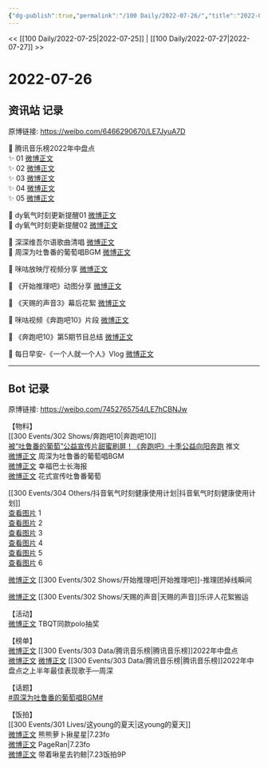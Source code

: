 ```yaml
---
{"dg-publish":true,"permalink":"/100 Daily/2022-07-26/","title":"2022-07-26","created":"2022-12-06T16:57:25.000+08:00","updated":"2023-01-09T17:24:39.465+08:00"}
---
```



<< [[100 Daily/2022-07-25\|2022-07-25]] | [[100 Daily/2022-07-27\|2022-07-27]] >>

# 2022-07-26

## 资讯站 记录

原博链接: https://weibo.com/6466290670/LE7JyuA7D

💫 腾讯音乐榜2022年中盘点  
✨ 01 [微博正文](https://m.weibo.cn/6466290670/4795572789712459)  
✨ 02 [微博正文](https://m.weibo.cn/6466290670/4795571988860390)  
✨ 03 [微博正文](https://m.weibo.cn/6466290670/4795514011255843)  
✨ 04 [微博正文](https://m.weibo.cn/6466290670/4795511972823788)  
✨ 05 [微博正文](https://m.weibo.cn/6466290670/4795511557590529)

💫 dy氧气时刻更新提醒01 [微博正文](https://m.weibo.cn/6466290670/4795618134068126)  
💫 dy氧气时刻更新提醒02 [微博正文](https://m.weibo.cn/6466290670/4795573503530136)

💫 深深维吾尔语歌曲清唱 [微博正文](https://m.weibo.cn/6466290670/4795437523930735)  
💫 周深为吐鲁番的葡萄唱BGM [微博正文](https://m.weibo.cn/6466290670/4795450206983974)

💫 咪咕放映厅视频分享 [微博正文](https://m.weibo.cn/6466290670/4795502506543001)

💫 《开始推理吧》动图分享 [微博正文](https://m.weibo.cn/6466290670/4795484520583697)

💫 《天赐的声音3》幕后花絮 [微博正文](https://m.weibo.cn/6466290670/4795508947946498)

💫 咪咕视频《奔跑吧10》片段 [微博正文](https://m.weibo.cn/6466290670/4795539100800254)

💫 《奔跑吧10》第5期节目总结 [微博正文](https://m.weibo.cn/6466290670/4795426747976820)

💫 每日早安-《一个人就一个人》Vlog [微博正文](https://m.weibo.cn/6466290670/4795403382296204)

---
## Bot 记录

原博链接: https://weibo.com/7452765754/LE7hCBNJw

【物料】  
[[300 Events/302 Shows/奔跑吧10\|奔跑吧10]]  
[被“吐鲁番的葡萄”公益宣传片甜蜜刷屏！《奔跑吧》十季公益向阳奔跑](https://weibo.cn/sinaurl?u=https%3A%2F%2Fmp.weixin.qq.com%2Fs%2F11-jjDGhq5IBYrmgrqecJA) 推文  
[微博正文](https://m.weibo.cn/5242381821/4795438894416095) 周深为吐鲁番的葡萄唱BGM  
[微博正文](https://m.weibo.cn/5242381821/4795541285767113) 幸福巴士长海报  
[微博正文](https://m.weibo.cn/5242381821/4795426437338278) 花式宣传吐鲁番葡萄

[[300 Events/304 Others/抖音氧气时刻健康使用计划\|抖音氧气时刻健康使用计划]]  
[查看图片](https://wx2.sinaimg.cn/large/0088n2Pggy1h4kmma3u5vj30ku112tbb.jpg) 1  
[查看图片](https://wx2.sinaimg.cn/large/0088n2Pggy1h4kmmguv2gj30ku112mzm.jpg) 2  
[查看图片](https://wx1.sinaimg.cn/large/0088n2Pggy1h4kmmqkm63j30ku112q5a.jpg) 3  
[查看图片](https://wx2.sinaimg.cn/large/0088n2Pggy1h4kmn9disoj30ku112mzn.jpg) 4  
[查看图片](https://wx2.sinaimg.cn/large/0088n2Pggy1h4kpkaaynxj30u01hddjz.jpg) 5  
[查看图片](https://wx1.sinaimg.cn/large/0088n2Pggy1h4kpkco6tsj30u01hdtct.jpg) 6

[微博正文](https://m.weibo.cn/2162247381/4795465797469185) [[300 Events/302 Shows/开始推理吧\|开始推理吧]]-推理团掉线瞬间

[微博正文](https://m.weibo.cn/5233410965/4795267549758804) [[300 Events/302 Shows/天赐的声音\|天赐的声音]]乐评人花絮搬运

【活动】  
[微博正文](https://m.weibo.cn/7435669538/4795443907927383) TBQT同款polo抽奖

【榜单】  
[微博正文](https://m.weibo.cn/6573096128/4795464031671194) [[300 Events/303 Data/腾讯音乐榜\|腾讯音乐榜]]2022年中盘点  
[微博正文](https://m.weibo.cn/6573096128/4795556470458340) [微博正文](https://m.weibo.cn/6733257358/4795556646621984) [[300 Events/303 Data/腾讯音乐榜\|腾讯音乐榜]]2022年中盘点之上半年最佳表现歌手—周深

【话题】  
[#周深为吐鲁番的葡萄唱BGM#](https://s.weibo.com/weibo?q=%23%E5%91%A8%E6%B7%B1%E4%B8%BA%E5%90%90%E9%B2%81%E7%95%AA%E7%9A%84%E8%91%A1%E8%90%84%E5%94%B1BGM%23)

【饭拍】  
[[300 Events/301 Lives/这young的夏天\|这young的夏天]]  
[微博正文](https://weibo.com/7424830108/LDUQWpjAb) 熊熊萝卜揪星星|7.23fo  
[微博正文](https://m.weibo.cn/7633014126/4795412735069491) PageRan|7.23fo  
[微博正文](https://m.weibo.cn/3246571812/4795491105375077) 带着啾星去钓鲸|7.23饭拍9P
